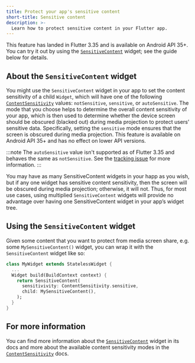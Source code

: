 ```yaml
---
title: Protect your app's sensitive content
short-title: Sensitive content
description: >-
  Learn how to protect sensitive content in your Flutter app.
---
```


This feature has landed in Flutter 3.35 and is available on Android API 35+.  You can try it out by using the [`SensitiveContent`] widget; see the guide below for details.

## About the `SensitiveContent` widget

You might use the `SensitiveContent` widget in your app to set the content sensitivity
of a child `Widget`, which will have one of the following [`ContentSensitivity`]
values: `notSensitive`, `sensitive`, or `autoSensitive`.
The mode that you choose helps to determine the overall content sensitivity of your app,
which is then used to determine whether the device screen should be obscured
(blacked out) during media projection to protect users’ sensitive data.
Specifically, setting the `sensitive` mode ensures that the screen is obscured
during media projection. This feature is available on Android API 35+
and has no effect on lower API versions.

:::note
The `autoSensitive` value isn't supported as of
Flutter 3.35 and behaves the same as `notSensitive`.
See the [tracking issue][] for more information.
:::

You may have as many SensitiveContent widgets in your happ as you wish, but if any one widget has sensitive content sensitivity, then the screen will be obscured during media projection; otherwise, it will not. Thus, for most use cases, using multiplied `SensitiveContent` widgets will provide no advantage over having one SensitiveContent widget in your app’s widget tree.


## Using the `SensitiveContent` widget

Given some content that you want to protect from media screen share, e.g. some `MySensitiveContent()` widget, you can wrap it with the `SensitiveContent` widget like so:

```dart
class MyWidget extends StatelessWidget {
  ...
  Widget build(BuildContext context) {
    return SensitiveContent(
      sensitivivity: ContentSensitivity.sensitive,
      child: MySensitiveContent(),
    );
  }
}
```

## For more information

You can find more information about the [`SensitiveContent`] widget in its docs and more about the available content sensitivity modes in the [`ContentSensitivity`] docs.

[`SensitiveContent`]: {{site.api}}/flutter/widgets/SensitiveContent-class.html
[`ContentSensitivity`]: {{site.api}}/flutter/services/ContentSensitivity.html
[tracking issue]: {{site.github}}/flutter/flutter/issues/160879
